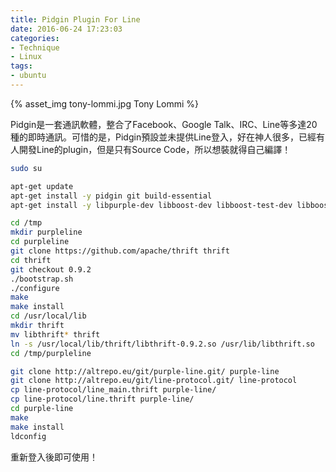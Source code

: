 ```yaml
---
title: Pidgin Plugin For Line
date: 2016-06-24 17:23:03
categories:
- Technique
- Linux
tags:
- ubuntu
---
```


{% asset_img tony-lommi.jpg Tony Lommi %}

Pidgin是一套通訊軟體，整合了Facebook、Google Talk、IRC、Line等多達20種的即時通訊。可惜的是，Pidgin預設並未提供Line登入，好在神人很多，已經有人開發Line的plugin，但是只有Source Code，所以想裝就得自己編譯！

<!-- more -->

```bash 使用root身分
sudo su
```
 
```bash 安裝必要軟體
apt-get update 
apt-get install -y pidgin git build-essential
apt-get install -y libpurple-dev libboost-dev libboost-test-dev libboost-program-options-dev libevent-dev automake libtool flex bison pkg-config g++ libssl-dev libgcrypt11-dev
```

```bash 安裝Apache thirft
cd /tmp
mkdir purpleline
cd purpleline
git clone https://github.com/apache/thrift thrift
cd thrift
git checkout 0.9.2
./bootstrap.sh
./configure
make
make install
cd /usr/local/lib
mkdir thrift
mv libthrift* thrift
ln -s /usr/local/lib/thrift/libthrift-0.9.2.so /usr/lib/libthrift.so
cd /tmp/purpleline
```

```bash 安裝 purple_line 
git clone http://altrepo.eu/git/purple-line.git/ purple-line 
git clone http://altrepo.eu/git/line-protocol.git/ line-protocol 
cp line-protocol/line_main.thrift purple-line/ 
cp line-protocol/line.thrift purple-line/ 
cd purple-line 
make
make install
ldconfig
```

重新登入後即可使用！